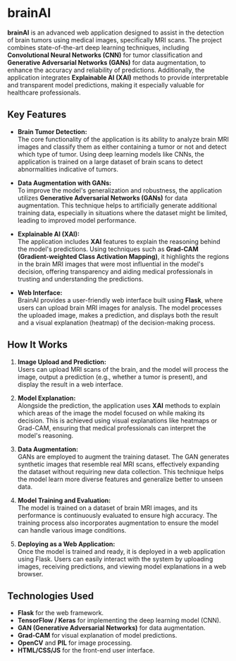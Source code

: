 # brainAI
**brainAI** is an advanced web application designed to assist in the detection of brain tumors using medical images, specifically MRI scans. The project combines state-of-the-art deep learning techniques, including **Convolutional Neural Networks (CNN)** for tumor classification and **Generative Adversarial Networks (GANs)** for data augmentation, to enhance the accuracy and reliability of predictions. Additionally, the application integrates **Explainable AI (XAI)** methods to provide interpretable and transparent model predictions, making it especially valuable for healthcare professionals.

## Key Features

- **Brain Tumor Detection:**  
  The core functionality of the application is its ability to analyze brain MRI images and classify them as either containing a tumor or not and detect which type of tumor. Using deep learning models like CNNs, the application is trained on a large dataset of brain scans to detect abnormalities indicative of tumors.

- **Data Augmentation with GANs:**  
  To improve the model's generalization and robustness, the application utilizes **Generative Adversarial Networks (GANs)** for data augmentation. This technique helps to artificially generate additional training data, especially in situations where the dataset might be limited, leading to improved model performance.

- **Explainable AI (XAI):**  
  The application includes **XAI** features to explain the reasoning behind the model's predictions. Using techniques such as **Grad-CAM (Gradient-weighted Class Activation Mapping)**, it highlights the regions in the brain MRI images that were most influential in the model's decision, offering transparency and aiding medical professionals in trusting and understanding the predictions.

- **Web Interface:**  
  BrainAI provides a user-friendly web interface built using **Flask**, where users can upload brain MRI images for analysis. The model processes the uploaded image, makes a prediction, and displays both the result and a visual explanation (heatmap) of the decision-making process.

## How It Works

1. **Image Upload and Prediction:**  
   Users can upload MRI scans of the brain, and the model will process the image, output a prediction (e.g., whether a tumor is present), and display the result in a web interface.

2. **Model Explanation:**  
   Alongside the prediction, the application uses **XAI** methods to explain which areas of the image the model focused on while making its decision. This is achieved using visual explanations like heatmaps or Grad-CAM, ensuring that medical professionals can interpret the model's reasoning.

3. **Data Augmentation:**  
   GANs are employed to augment the training dataset. The GAN generates synthetic images that resemble real MRI scans, effectively expanding the dataset without requiring new data collection. This technique helps the model learn more diverse features and generalize better to unseen data.

4. **Model Training and Evaluation:**  
   The model is trained on a dataset of brain MRI images, and its performance is continuously evaluated to ensure high accuracy. The training process also incorporates augmentation to ensure the model can handle various image conditions.

5. **Deploying as a Web Application:**  
   Once the model is trained and ready, it is deployed in a web application using Flask. Users can easily interact with the system by uploading images, receiving predictions, and viewing model explanations in a web browser.


## Technologies Used

- **Flask** for the web framework.
- **TensorFlow / Keras** for implementing the deep learning model (CNN).
- **GAN (Generative Adversarial Networks)** for data augmentation.
- **Grad-CAM** for visual explanation of model predictions.
- **OpenCV** and **PIL** for image processing.
- **HTML/CSS/JS** for the front-end user interface.

